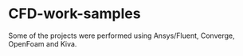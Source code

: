 # CFD-work-samples
Some of the projects were performed using Ansys/Fluent, Converge, OpenFoam and Kiva.
